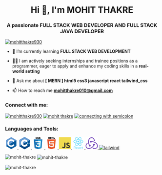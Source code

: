 <h1 align="center">Hi 👋, I'm MOHIT THAKRE</h1>
<h3 align="center">A passionate FULL STACK WEB DEVELOPER AND FULL STACK JAVA DEVELOPER</h3>

<p align="left"> <a href="https://twitter.com/mohitthakre930" target="blank"><img src="https://img.shields.io/twitter/follow/mohitthakre930?logo=twitter&style=for-the-badge" alt="mohitthakre930" /></a> </p>

- 🌱 I’m currently learning **FULL STACK WEB DEVELOPMENT**

- 👩‍💻 I am actively seeking internships and trainee positions as a programmer, eager to apply and enhance my coding skills in a **real-world setting**

- 💬 Ask me about **[ MERN ] html5 css3 javascript react tailwind_css**

- 📫 How to reach me **mohitthakre010@gmail.com**

<h3 align="left">Connect with me:</h3>
<p align="left">
<a href="https://twitter.com/mohitthakre930" target="blank"><img align="center" src="https://raw.githubusercontent.com/rahuldkjain/github-profile-readme-generator/master/src/images/icons/Social/twitter.svg" alt="mohitthakre930" height="30" width="40" /></a>
<a href="https://linkedin.com/in/mohit thakre" target="blank"><img align="center" src="https://raw.githubusercontent.com/rahuldkjain/github-profile-readme-generator/master/src/images/icons/Social/linked-in-alt.svg" alt="mohit thakre" height="30" width="40" /></a>
<a href="https://www.youtube.com/c/connecting with semicolon" target="blank"><img align="center" src="https://raw.githubusercontent.com/rahuldkjain/github-profile-readme-generator/master/src/images/icons/Social/youtube.svg" alt="connecting with semicolon" height="30" width="40" /></a>
</p>

<h3 align="left">Languages and Tools:</h3>
<p align="left"> <a href="https://www.cprogramming.com/" target="_blank" rel="noreferrer"> <img src="https://raw.githubusercontent.com/devicons/devicon/master/icons/c/c-original.svg" alt="c" width="40" height="40"/> </a> <a href="https://www.w3schools.com/cpp/" target="_blank" rel="noreferrer"> <img src="https://raw.githubusercontent.com/devicons/devicon/master/icons/cplusplus/cplusplus-original.svg" alt="cplusplus" width="40" height="40"/> </a> <a href="https://www.w3schools.com/css/" target="_blank" rel="noreferrer"> <img src="https://raw.githubusercontent.com/devicons/devicon/master/icons/css3/css3-original-wordmark.svg" alt="css3" width="40" height="40"/> </a> <a href="https://www.w3.org/html/" target="_blank" rel="noreferrer"> <img src="https://raw.githubusercontent.com/devicons/devicon/master/icons/html5/html5-original-wordmark.svg" alt="html5" width="40" height="40"/> </a> <a href="https://developer.mozilla.org/en-US/docs/Web/JavaScript" target="_blank" rel="noreferrer"> <img src="https://raw.githubusercontent.com/devicons/devicon/master/icons/javascript/javascript-original.svg" alt="javascript" width="40" height="40"/> </a> <a href="https://reactjs.org/" target="_blank" rel="noreferrer"> <img src="https://raw.githubusercontent.com/devicons/devicon/master/icons/react/react-original-wordmark.svg" alt="react" width="40" height="40"/> </a> <a href="https://redux.js.org" target="_blank" rel="noreferrer"> <img src="https://raw.githubusercontent.com/devicons/devicon/master/icons/redux/redux-original.svg" alt="redux" width="40" height="40"/> </a> <a href="https://tailwindcss.com/" target="_blank" rel="noreferrer"> <img src="https://www.vectorlogo.zone/logos/tailwindcss/tailwindcss-icon.svg" alt="tailwind" width="40" height="40"/> </a> </p>

<p><img align="left" src="https://github-readme-stats.vercel.app/api/top-langs?username=mohit-thakre&show_icons=true&locale=en&layout=compact" alt="mohit-thakre" /></p>

<p>&nbsp;<img align="center" src="https://github-readme-stats.vercel.app/api?username=mohit-thakre&show_icons=true&locale=en" alt="mohit-thakre" /></p>

<p><img align="center" src="https://github-readme-streak-stats.herokuapp.com/?user=mohit-thakre&" alt="mohit-thakre" /></p>
